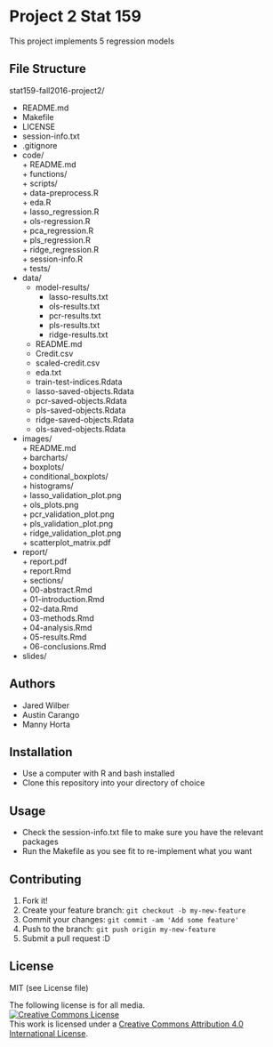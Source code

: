 # Project 2 Stat 159

This project implements 5 regression models 

## File Structure  

stat159-fall2016-project2/  
+   README.md  
+   Makefile  
+   LICENSE  
+   session-info.txt  
+   .gitignore  
+   code/  
		+ README.md  
		+ functions/  
		+ scripts/  
			+ data-preprocess.R  	
			+ eda.R	  
			+ lasso_regression.R  	
			+ ols-regression.R	  
			+ pca_regression.R	  
			+ pls_regression.R	  
			+ ridge_regression.R	  
			+ session-info.R  
		+ tests/  
+   data/  
	+ model-results/    
		+ lasso-results.txt  
		+ ols-results.txt  
		+ pcr-results.txt  
		+ pls-results.txt  
		+ ridge-results.txt  
	+ README.md  
	+ Credit.csv  
	+ scaled-credit.csv  
	+ eda.txt  
	+ train-test-indices.Rdata  
	+ lasso-saved-objects.Rdata  
	+ pcr-saved-objects.Rdata  
	+ pls-saved-objects.Rdata  
	+ ridge-saved-objects.Rdata  
	+ ols-saved-objects.Rdata   
+   images/  
		+ README.md  
		+ barcharts/  
		+ boxplots/  
		+ conditional_boxplots/  
		+ histograms/  
		+ lasso_validation_plot.png  
		+ ols_plots.png  
		+ pcr_validation_plot.png  
		+ pls_validation_plot.png  
		+ ridge_validation_plot.png  
		+ scatterplot_matrix.pdf  
+   report/  
		+ report.pdf  
		+ report.Rmd  
		+ sections/  
			+ 00-abstract.Rmd  
			+ 01-introduction.Rmd  
			+ 02-data.Rmd  
			+ 03-methods.Rmd  
			+ 04-analysis.Rmd  
			+ 05-results.Rmd  
			+ 06-conclusions.Rmd  
   + slides/  

## Authors  

* Jared Wilber
* Austin Carango
* Manny Horta

## Installation

* Use a computer with R and bash installed
* Clone this repository into your directory of choice


## Usage

* Check the session-info.txt file to make sure you have the relevant packages
* Run the Makefile as you see fit to re-implement what you want

## Contributing

1. Fork it!
2. Create your feature branch: `git checkout -b my-new-feature`
3. Commit your changes: `git commit -am 'Add some feature'`
4. Push to the branch: `git push origin my-new-feature`
5. Submit a pull request :D


## License

MIT (see License file)

The following license is for all media.   
<a rel="license" href="http://creativecommons.org/licenses/by/4.0/"><img alt="Creative Commons License" style="border-width:0" src="https://i.creativecommons.org/l/by/4.0/88x31.png" /></a><br />This work is licensed under a <a rel="license" href="http://creativecommons.org/licenses/by/4.0/">Creative Commons Attribution 4.0 International License</a>.  
  

